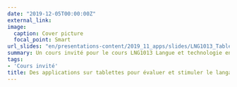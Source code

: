 ```yaml
---
date: "2019-12-05T00:00:00Z"
external_link: 
image:
  caption: Cover picture
  focal_point: Smart
url_slides: "en/presentations-content/2019_11_apps/slides/LNG1013_TablettesPourEvaluerStimulerLangage_Light.pdf"
summary: Un cours invité pour le cours LNG1013 Langue et technologie enseigné par Benoit Robichaud
tags:
- 'Cours invité'
title: Des applications sur tablettes pour évaluer et stimuler le langage des enfants
---
```


